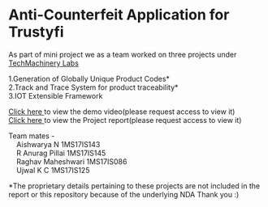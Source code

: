 # <b> Anti-Counterfeit Application for Trustyfi </b>

As part of mini project we as a team worked on three projects under <a href = "http://www.trustyfi.com/"> TechMachinery Labs</a> 

1.Generation of Globally Unique Product Codes* <br>
2.Track and Trace System for product traceability* <br>
3.IOT Extensible Framework 

<a href = "https://drive.google.com/file/d/1d1vF5-VbsqfMcwwst7s9zI7l6zMAc4Wi/view?usp=drivesdk"> Click here </a>  to view the demo video(please request access to view it) <br>
<a href = "https://drive.google.com/file/d/1FsARV8eVoW2rVD-QBwO58q_-rhF1Pxmp/view?usp=sharing"> Click here </a>  to view the Project report(please request access to view it) 

Team mates - <br>
&nbsp;&nbsp;&nbsp;  Aishwarya N       1MS17IS143 <br>
&nbsp;&nbsp;&nbsp;  R Anurag Pillai   1MS17IS145 <br>
&nbsp;&nbsp;&nbsp;  Raghav Maheshwari 1MS17IS086 <br>
&nbsp;&nbsp;&nbsp;  Ujwal K C         1MS17IS125 <br>
  
*The proprietary details pertaining to these projects are not included in the report or this repository because of the underlying NDA
Thank you :)


